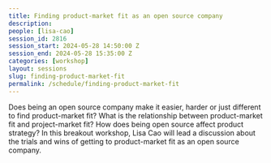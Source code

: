 ```yaml
---
title: Finding product-market fit as an open source company
description:
people: [lisa-cao]
session_id: 2816
session_start: 2024-05-28 14:50:00 Z
session_end: 2024-05-28 15:35:00 Z
categories: [workshop]
layout: sessions
slug: finding-product-market-fit
permalink: /schedule/finding-product-market-fit
---
```


Does being an open source company make it easier, harder or just different to find product-market fit? 
What is the relationship between product-market fit and project-market fit? How does being open source 
affect product strategy? In this breakout workshop, Lisa Cao will lead a discussion about the trials and 
wins of getting to product-market fit as an open source company. 
